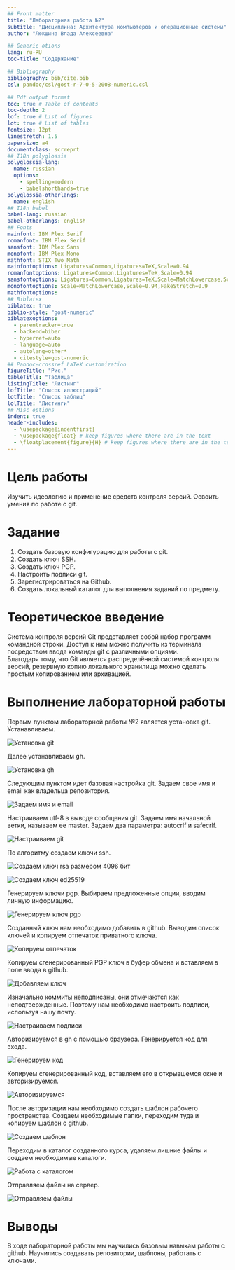 ```yaml
---
## Front matter
title: "Лабораторная работа №2"
subtitle: "Дисциплина: Архитектура компьютеров и операционные системы"
author: "Люкшина Влада Алексеевна"

## Generic otions
lang: ru-RU
toc-title: "Содержание"

## Bibliography
bibliography: bib/cite.bib
csl: pandoc/csl/gost-r-7-0-5-2008-numeric.csl

## Pdf output format
toc: true # Table of contents
toc-depth: 2
lof: true # List of figures
lot: true # List of tables
fontsize: 12pt
linestretch: 1.5
papersize: a4
documentclass: scrreprt
## I18n polyglossia
polyglossia-lang:
  name: russian
  options:
	- spelling=modern
	- babelshorthands=true
polyglossia-otherlangs:
  name: english
## I18n babel
babel-lang: russian
babel-otherlangs: english
## Fonts
mainfont: IBM Plex Serif
romanfont: IBM Plex Serif
sansfont: IBM Plex Sans
monofont: IBM Plex Mono
mathfont: STIX Two Math
mainfontoptions: Ligatures=Common,Ligatures=TeX,Scale=0.94
romanfontoptions: Ligatures=Common,Ligatures=TeX,Scale=0.94
sansfontoptions: Ligatures=Common,Ligatures=TeX,Scale=MatchLowercase,Scale=0.94
monofontoptions: Scale=MatchLowercase,Scale=0.94,FakeStretch=0.9
mathfontoptions:
## Biblatex
biblatex: true
biblio-style: "gost-numeric"
biblatexoptions:
  - parentracker=true
  - backend=biber
  - hyperref=auto
  - language=auto
  - autolang=other*
  - citestyle=gost-numeric
## Pandoc-crossref LaTeX customization
figureTitle: "Рис."
tableTitle: "Таблица"
listingTitle: "Листинг"
lofTitle: "Список иллюстраций"
lotTitle: "Список таблиц"
lolTitle: "Листинги"
## Misc options
indent: true
header-includes:
  - \usepackage{indentfirst}
  - \usepackage{float} # keep figures where there are in the text
  - \floatplacement{figure}{H} # keep figures where there are in the text
---
```


# Цель работы

Изучить идеологию и применение средств контроля версий. Освоить умения по работе с git.

# Задание

1) Создать базовую конфигурацию для работы с git.
2) Создать ключ SSH.
3) Создать ключ PGP.
4) Настроить подписи git.
5) Зарегистрироваться на Github.
6) Создать локальный каталог для выполнения заданий по предмету.


# Теоретическое введение

Система контроля версий Git представляет собой набор программ командной строки. Доступ к ним можно получить из терминала посредством ввода команды git с различными опциями.  
Благодаря тому, что Git является распределённой системой контроля версий, резервную копию локального хранилища можно сделать простым копированием или архивацией.  

# Выполнение лабораторной работы

Первым пунктом лабораторной работы №2 является установка git. Устанавливаем.  

![Установка git](image/1.png)  

Далее устанавливаем gh.  

![Установка gh](image/2.png)  

Следующим пунктом идет базовая настройка git. Задаем свое имя и email как владельца репозитория.  

![Задаем имя и email](image/3.png)  

Настраиваем utf-8 в выводе сообщения git. Задаем имя начальной ветки, называем ее master. Задаем два параметра: autocrlf и safecrlf.  

![Настраиваем git](image/4.png)  

По алгоритму создаем ключи ssh.  

![Создаем ключ rsa размером 4096 бит](image/5.png)  

![Создаем ключ ed25519](image/6.png)  

Генерируем ключи pgp. Выбираем предложенные опции, вводим личную информацию.  

![Генерируем ключ pgp](image/7.png)  

Созданный ключ нам необходимо добавить в github. Выводим список ключей и копируем отпечаток приватного ключа.  

![Копируем отпечаток](image/8.png)  

Копируем сгенерированный PGP ключ в буфер обмена и вставляем в поле ввода в github.  

![Добавляем ключ](image/9.png)  

Изначально коммиты неподписаны, они отмечаются как неподтвержденные. Поэтому нам необходимо настроить подписи, используя нашу почту.  

![Настраиваем подписи](image/10.png)  

Авторизируемся в gh с помощью браузера. Генерируется код для входа.  

![Генерируем код](image/11.png)  

Копируем сгенерированный код, вставляем его в открывшемся окне и авторизируемся.  

![Авторизируемся](image/12.png)  

После авторизации нам необходимо создать шаблон рабочего пространства. Создаем необходимые папки, переходим туда и копируем шаблон с github.  

![Создаем шаблон](image/13.png)  

Переходим в каталог созданного курса, удаляем лишние файлы и создаем необходимые каталоги.  

![Работа с каталогом](image/14.png)  

Отправляем файлы на сервер.  

![Отправляем файлы](image/15.png)  


# Выводы

В ходе лабораторной работы мы научились базовым навыкам работы с github. Научились создавать репозитории, шаблоны, работать с ключами.

